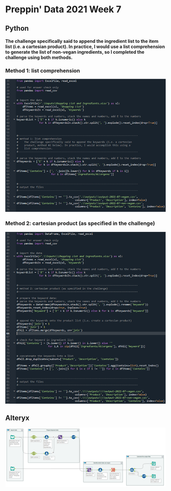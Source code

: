 # Preppin' Data 2021 Week 7

## Python

#### The challenge specifically said to append the ingredient list to the item list (i.e. a cartesian product). In practice, I would use a list comprehension to generate the list of non-vegan ingredients, so I completed the challenge using both methods.

### Method 1: list comprehension

<a href="preppin-data-2021-07.py">
<img src="img-python-code-2021-07-method1.png?raw=true" alt="Python code">
</a>

### Method 2: cartesian product (as specified in the challenge)

<a href="preppin-data-2021-07.py">
<img src="img-python-code-2021-07-method2.png?raw=true" alt="Python code">
</a>

## Alteryx
<a href="preppin-data-2021-07.yxzp">
<img src="img-alteryx-2021-07.png?raw=true" alt="Alteryx workflow">
</a>
